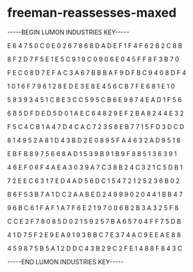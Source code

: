 # freeman-reassesses-maxed

-----BEGIN LUMON INDUSTRIES KEY-----

E 6 4 7 5 0 C 0 E 0 2 6 7 8 6 8 D A D E F 1 F 4 F 6 2 B 2 C 8 B

8 F 2 D 7 F 5 E 1 E 5 C 9 1 9 C 0 9 0 6 E 0 4 5 F F 8 F 3 B 7 0

F E C 0 8 D 7 E F A C 3 A 6 7 B B B A F 9 D F B C 9 4 0 8 D F 4

1 0 1 6 F 7 9 6 1 2 8 E D E 3 E 8 E 4 5 6 C B 7 F E 6 8 1 E 1 0

5 8 3 9 3 4 5 1 C B E 3 C C 5 9 5 C B 6 E 9 8 7 4 E A D 1 F 5 6

6 B 5 D F D E D 5 D 0 1 A E C 6 4 8 2 9 E F 2 B A 8 2 4 4 E 3 2

F 5 C 4 C B 1 A 4 7 D 4 C A C 7 2 3 5 8 E B 7 7 1 5 F D 3 D C D

8 1 4 9 5 2 A 8 1 D 4 3 B D 2 E 0 8 9 5 F A 4 6 3 2 A D 9 5 1 8

E B F B 8 9 7 5 6 6 8 A D 1 5 3 9 B 9 1 B 9 F 8 8 5 1 3 6 3 9 1

4 6 E F 0 6 F 4 A E A 3 0 3 9 A 7 C 3 8 B 2 4 C 3 2 1 C 5 D B 1

7 2 E E C 6 3 1 7 E D 4 A D 5 6 D C 1 5 4 7 2 1 2 5 2 3 6 B 0 2

B 6 F 5 3 B 7 A 1 D C 2 A A B E D 2 4 9 9 9 0 2 0 4 4 1 B B 4 7

9 6 B C 6 1 F A F 1 A 7 F 6 E 2 1 9 7 0 0 6 B 2 B 3 A 3 2 5 F 8

C C E 2 F 7 8 0 8 5 D 0 2 1 5 9 2 5 7 B A 6 5 7 0 4 F F 7 5 D B

4 1 D 7 5 F 2 E 9 E A 9 1 9 3 B B C 7 E 3 7 4 A C 9 E E A E 8 8

4 5 9 8 7 5 B 5 A 1 2 D D C 4 3 B 2 9 C 2 F E 1 4 8 8 F 8 4 3 C

-----END LUMON INDUSTRIES KEY-----
